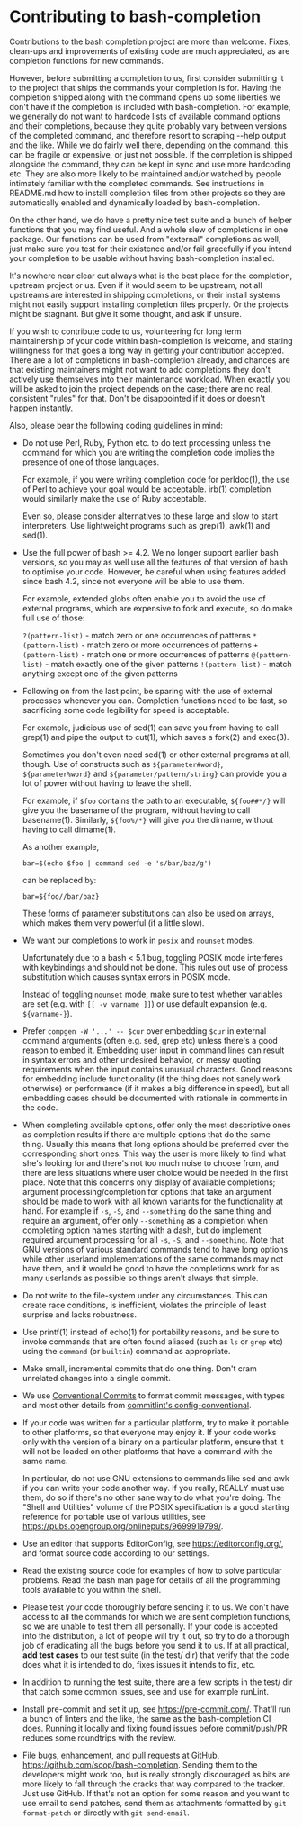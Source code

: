 # Contributing to bash-completion

Contributions to the bash completion project are more than
welcome. Fixes, clean-ups and improvements of existing code are much
appreciated, as are completion functions for new commands.

However, before submitting a completion to us, first consider submitting it to
the project that ships the commands your completion is for. Having the
completion shipped along with the command opens up some liberties we don't have
if the completion is included with bash-completion. For example, we generally
do not want to hardcode lists of available command options and their
completions, because they quite probably vary between versions of the completed
command, and therefore resort to scraping --help output and the like. While we
do fairly well there, depending on the command, this can be fragile or
expensive, or just not possible. If the completion is shipped alongside the
command, they can be kept in sync and use more hardcoding etc. They are also
more likely to be maintained and/or watched by people intimately familiar with
the completed commands. See instructions in README.md how to install completion
files from other projects so they are automatically enabled and dynamically
loaded by bash-completion.

On the other hand, we do have a pretty nice test suite and a bunch of helper
functions that you may find useful. And a whole slew of completions in one
package. Our functions can be used from "external" completions as well, just
make sure you test for their existence and/or fail gracefully if you intend
your completion to be usable without having bash-completion installed.

It's nowhere near clear cut always what is the best place for the completion,
upstream project or us. Even if it would seem to be upstream, not all upstreams
are interested in shipping completions, or their install systems might not
easily support installing completion files properly. Or the projects might be
stagnant. But give it some thought, and ask if unsure.

If you wish to contribute code to us, volunteering for long term maintainership
of your code within bash-completion is welcome, and stating willingness for
that goes a long way in getting your contribution accepted. There are a lot of
completions in bash-completion already, and chances are that existing
maintainers might not want to add completions they don't actively use
themselves into their maintenance workload. When exactly you will be asked to
join the project depends on the case; there are no real, consistent "rules" for
that. Don't be disappointed if it does or doesn't happen instantly.

Also, please bear the following coding guidelines in mind:

- Do not use Perl, Ruby, Python etc. to do text processing unless the
  command for which you are writing the completion code implies the
  presence of one of those languages.

  For example, if you were writing completion code for perldoc(1), the
  use of Perl to achieve your goal would be acceptable. irb(1)
  completion would similarly make the use of Ruby acceptable.

  Even so, please consider alternatives to these large and slow to
  start interpreters. Use lightweight programs such as grep(1), awk(1)
  and sed(1).

- Use the full power of bash >= 4.2. We no longer support earlier bash
  versions, so you may as well use all the features of that version of
  bash to optimise your code. However, be careful when using features
  added since bash 4.2, since not everyone will be able to use them.

  For example, extended globs often enable you to avoid the use of
  external programs, which are expensive to fork and execute, so do
  make full use of those:

  `?(pattern-list)` - match zero or one occurrences of patterns
  `*(pattern-list)` - match zero or more occurrences of patterns
  `+(pattern-list)` - match one or more occurrences of patterns
  `@(pattern-list)` - match exactly one of the given patterns
  `!(pattern-list)` - match anything except one of the given patterns

- Following on from the last point, be sparing with the use of
  external processes whenever you can. Completion functions need to be
  fast, so sacrificing some code legibility for speed is acceptable.

  For example, judicious use of sed(1) can save you from having to
  call grep(1) and pipe the output to cut(1), which saves a fork(2)
  and exec(3).

  Sometimes you don't even need sed(1) or other external programs at
  all, though. Use of constructs such as `${parameter#word}`,
  `${parameter%word}` and `${parameter/pattern/string}` can provide
  you a lot of power without having to leave the shell.

  For example, if `$foo` contains the path to an executable,
  `${foo##*/}` will give you the basename of the program, without
  having to call basename(1). Similarly, `${foo%/*}` will give you the
  dirname, without having to call dirname(1).

  As another example,

  ```shell
  bar=$(echo $foo | command sed -e 's/bar/baz/g')
  ```

  can be replaced by:

  ```shell
  bar=${foo//bar/baz}
  ```

  These forms of parameter substitutions can also be used on arrays,
  which makes them very powerful (if a little slow).

- We want our completions to work in `posix` and `nounset` modes.

  Unfortunately due to a bash < 5.1 bug, toggling POSIX mode interferes
  with keybindings and should not be done. This rules out use of
  process substitution which causes syntax errors in POSIX mode.

  Instead of toggling `nounset` mode, make sure to test whether
  variables are set (e.g. with `[[ -v varname ]]`) or use default
  expansion (e.g. `${varname-}`).

- Prefer `compgen -W '...' -- $cur` over embedding `$cur` in external
  command arguments (often e.g. sed, grep etc) unless there's a good
  reason to embed it. Embedding user input in command lines can result
  in syntax errors and other undesired behavior, or messy quoting
  requirements when the input contains unusual characters. Good
  reasons for embedding include functionality (if the thing does not
  sanely work otherwise) or performance (if it makes a big difference
  in speed), but all embedding cases should be documented with
  rationale in comments in the code.

- When completing available options, offer only the most descriptive
  ones as completion results if there are multiple options that do the
  same thing. Usually this means that long options should be preferred
  over the corresponding short ones. This way the user is more likely
  to find what she's looking for and there's not too much noise to
  choose from, and there are less situations where user choice would
  be needed in the first place. Note that this concerns only display
  of available completions; argument processing/completion for options
  that take an argument should be made to work with all known variants
  for the functionality at hand. For example if `-s`, `-S`, and
  `--something` do the same thing and require an argument, offer only
  `--something` as a completion when completing option names starting
  with a dash, but do implement required argument processing for all
  `-s`, `-S`, and `--something`.  Note that GNU versions of various
  standard commands tend to have long options while other userland
  implementations of the same commands may not have them, and it would
  be good to have the completions work for as many userlands as
  possible so things aren't always that simple.

- Do not write to the file-system under any circumstances. This can
  create race conditions, is inefficient, violates the principle of
  least surprise and lacks robustness.

- Use printf(1) instead of echo(1) for portability reasons, and be
  sure to invoke commands that are often found aliased (such as `ls`
  or `grep` etc) using the `command` (or `builtin`) command as
  appropriate.

- Make small, incremental commits that do one thing. Don't cram
  unrelated changes into a single commit.

- We use [Conventional Commits](https://www.conventionalcommits.org/)
  to format commit messages, with types and most other details from
  [commitlint's config-conventional](https://github.com/conventional-changelog/commitlint/tree/master/%40commitlint/config-conventional).

- If your code was written for a particular platform, try to make it
  portable to other platforms, so that everyone may enjoy it. If your
  code works only with the version of a binary on a particular
  platform, ensure that it will not be loaded on other platforms that
  have a command with the same name.

  In particular, do not use GNU extensions to commands like sed and
  awk if you can write your code another way. If you really, REALLY must
  use them, do so if there's no other sane way to do what you're doing.
  The "Shell and Utilities" volume of the POSIX specification is a good
  starting reference for portable use of various utilities, see
  <https://pubs.opengroup.org/onlinepubs/9699919799/>.

- Use an editor that supports EditorConfig, see <https://editorconfig.org/>,
  and format source code according to our settings.

- Read the existing source code for examples of how to solve
  particular problems. Read the bash man page for details of all the
  programming tools available to you within the shell.

- Please test your code thoroughly before sending it to us. We don't
  have access to all the commands for which we are sent completion
  functions, so we are unable to test them all personally. If your
  code is accepted into the distribution, a lot of people will try it
  out, so try to do a thorough job of eradicating all the bugs before
  you send it to us. If at all practical, **add test cases** to our
  test suite (in the test/ dir) that verify that the code does what it
  is intended to do, fixes issues it intends to fix, etc.

- In addition to running the test suite, there are a few scripts in the test/
  dir that catch some common issues, see and use for example runLint.

- Install pre-commit and set it up, see <https://pre-commit.com/>.
  That'll run a bunch of linters and the like, the same as the
  bash-completion CI does. Running it locally and fixing found issues before
  commit/push/PR reduces some roundtrips with the review.

- File bugs, enhancement, and pull requests at GitHub,
  <https://github.com/scop/bash-completion>.
  Sending them to the developers might work too, but is really strongly
  discouraged as bits are more likely to fall through the cracks that
  way compared to the tracker. Just use GitHub. If that's not an
  option for some reason and you want to use email to send patches,
  send them as attachments formatted by `git format-patch` or directly
  with `git send-email`.
